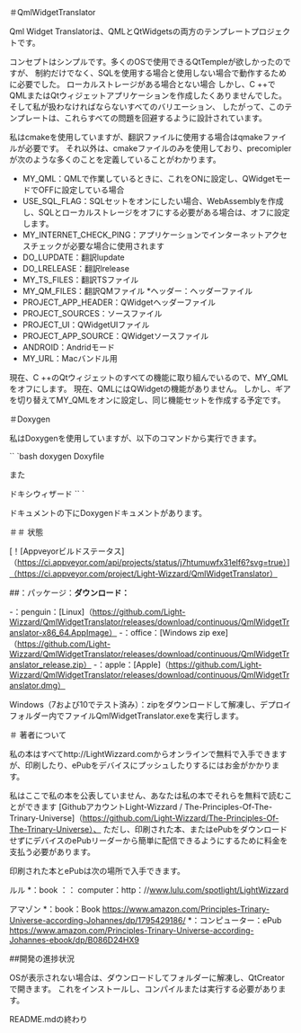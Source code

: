 ＃QmlWidgetTranslator

Qml Widget Translatorは、QMLとQtWidgetsの両方のテンプレートプロジェクトです。

コンセプトはシンプルです。多くのOSで使用できるQtTempleが欲しかったのですが、
制約だけでなく、SQLを使用する場合と使用しない場合で動作するために必要でした。
ローカルストレージがある場合とない場合
しかし、C ++でQMLまたはQtウィジェットアプリケーションを作成したくありませんでした。
そして私が扱わなければならないすべてのバリエーション、
したがって、このテンプレートは、これらすべての問題を回避するように設計されています。

私はcmakeを使用していますが、翻訳ファイルに使用する場合はqmakeファイルが必要です。
それ以外は、cmakeファイルのみを使用しており、precomiplerが次のような多くのことを定義していることがわかります。

* MY_QML：QMLで作業しているときに、これをONに設定し、QWidgetモードでOFFに設定している場合
* USE_SQL_FLAG：SQLセットをオンにしたい場合、WebAssemblyを作成し、SQLとローカルストレージをオフにする必要がある場合は、オフに設定します。
* MY_INTERNET_CHECK_PING：アプリケーションでインターネットアクセスチェックが必要な場合に使用されます
* DO_LUPDATE：翻訳lupdate
* DO_LRELEASE：翻訳lrelease
* MY_TS_FILES：翻訳TSファイル
* MY_QM_FILES：翻訳QMファイル
*ヘッダー：ヘッダーファイル
* PROJECT_APP_HEADER：QWidgetヘッダーファイル
* PROJECT_SOURCES：ソースファイル
* PROJECT_UI：QWidgetUIファイル
* PROJECT_APP_SOURCE：QWidgetソースファイル
* ANDROID：Andridモード
* MY_URL：Macバンドル用

現在、C ++のQtウィジェットのすべての機能に取り組んでいるので、MY_QMLをオフにします。
現在、QMLにはQWidgetの機能がありません。
しかし、ギアを切り替えてMY_QMLをオンに設定し、同じ機能セットを作成する予定です。

＃Doxygen

私はDoxygenを使用していますが、以下のコマンドから実行できます。

`` `bash
doxygen Doxyfile

また

ドキシウィザード
`` `

ドキュメントの下にDoxygenドキュメントがあります。



＃＃ 状態

[！[Appveyorビルドステータス]（https://ci.appveyor.com/api/projects/status/j7htumuwfx31elf6?svg=true）]（https://ci.appveyor.com/project/Light-Wizzard/QmlWidgetTranslator）

##：パッケージ：**ダウンロード：**

-：penguin：[Linux]（https://github.com/Light-Wizzard/QmlWidgetTranslator/releases/download/continuous/QmlWidgetTranslator-x86_64.AppImage）
-：office：[Windows zip exe]（https://github.com/Light-Wizzard/QmlWidgetTranslator/releases/download/continuous/QmlWidgetTranslator_release.zip）
-：apple：[Apple]（https://github.com/Light-Wizzard/QmlWidgetTranslator/releases/download/continuous/QmlWidgetTranslator.dmg）

Windows（7および10でテスト済み）：zipをダウンロードして解凍し、デプロイフォルダー内でファイルQmlWidgetTranslator.exeを実行します。

＃ 著者について

私の本はすべてhttp://LightWizzard.comからオンラインで無料で入手できますが、印刷したり、ePubをデバイスにプッシュしたりするにはお金がかかります。

私はここで私の本を公表していません、あなたは私の本でそれらを無料で読むことができます
[GithubアカウントLight-Wizzard / The-Principles-Of-The-Trinary-Universe]（https://github.com/Light-Wizzard/The-Principles-Of-The-Trinary-Universe）、
ただし、印刷された本、またはePubをダウンロードせずにデバイスのePubリーダーから簡単に配信できるようにするために料金を支払う必要があります。

印刷された本とePubは次の場所で入手できます。

ルル
*：book ：： computer：http：//www.lulu.com/spotlight/LightWizzard

アマゾン
*：book：Book https://www.amazon.com/Principles-Trinary-Universe-according-Johannes/dp/1795429186/
*：コンピューター：ePub https://www.amazon.com/Principles-Trinary-Universe-according-Johannes-ebook/dp/B086D24HX9

##開発の進捗状況

OSが表示されない場合は、ダウンロードしてフォルダーに解凍し、QtCreatorで開きます。
これをインストールし、コンパイルまたは実行する必要があります。


README.mdの終わり